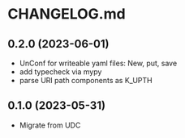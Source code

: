 # CHANGELOG.md

## 0.2.0 (2023-06-01)

- UnConf for writeable yaml files: New, put, save
- add typecheck via mypy
- parse URI path components as K_UPTH

## 0.1.0 (2023-05-31)

- Migrate from UDC
